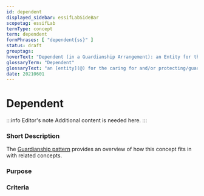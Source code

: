 ```yaml
---
id: dependent
displayed_sidebar: essifLabSideBar
scopetag: essifLab
termType: concept
term: dependent
formPhrases: [ "dependent{ss}" ]
status: draft
grouptags:
hoverText: "Dependent (in a Guardianship Arrangement): an Entity for the caring for and/or protecting/guarding/defending of which a Guardianship Arrangement has been established."
glossaryTerm: "Dependent"
glossaryText: "an [entity](@) for the caring for and/or protecting/guarding/defending of which a [guardianship arrangement](@) has been established."
date: 20210601
---
```


# Dependent

:::info Editor's note
Additional content is needed here.
:::

### Short Description

The [Guardianship pattern](pattern:guardianship@) provides an overview of how this concept fits in with related concepts.

### Purpose

### Criteria

